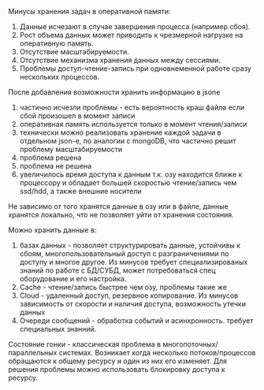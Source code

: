 Минусы хранения задач в оперативной памяти:
1. Данные исчезают в случае завершения процесса (например сбоя).
2. Рост объема данных может приводить к чрезмерной нагрузке на оперативную память.
3. Отсутствие масштабируемости.
4. Отсутствие механизма хранения данных между сессиями.
5. Проблемы доступ-чтение-запись при одновнеменной работе сразу нескольких процессов.

После добавления возможности хранить информацию в jsone
1. частично исчезли проблемы - есть вероятность краш файла если сбой произошел в момент записи
2. оперативная память используется только в момент чтения/записи
3. технически можно реализовать хранение каждой задачи в отдельном json-e, по аналогии с mongoDB, что частично решит проблему масштабируемости
4. проблема решена
5. проблема не решена
6. увеличилось время доступа к данным т.к. озу находится ближе к процессору и обладает большей скоростью чтение/запись чем ssd/hdd, а также внешние носители

Не зависимо от того хранятся данные в озу или в файле, данные хранятся локально, что не позволяет уйти от хранения состояния.

Можно хранить данные в:
1. базах данных - позволяет структурировать данные, устойчивы к сбоям, многопользовательный доступ с разграничениями по доступу  и многое другое. Из минусов требует специализированых знаний по работе с БД/СУБД, может потребоваться спец оборудование и его настройка.
2. Cache -  чтение/запись быстрее чем озу, проблемы такие же
3. Cloud - удаленный доступ, резервное копирование. Из минусов зависимость от скорости и наличия доступа, возможность утечки данных
4. Очереди сообщений - обработка событий и асинхронность. требует специальных знанний.

Состояние гонки - классическая проблема в многопоточных/параллельных системах. Возникает когда несколько потоков/процессов обращаются к общему ресурсу и один из них его изменяет. Для решения проблемы можно использовать блокировку доступа к ресурсу.
